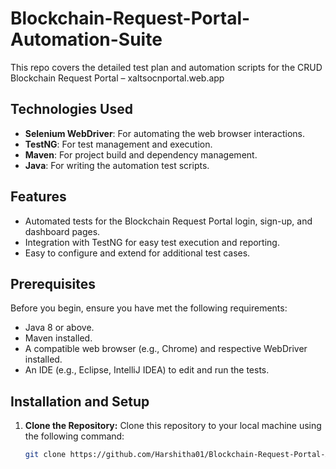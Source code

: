 # Blockchain-Request-Portal-Automation-Suite
This repo covers the detailed test plan and automation scripts for the CRUD Blockchain Request Portal – xaltsocnportal.web.app

## Technologies Used
- **Selenium WebDriver**: For automating the web browser interactions.
- **TestNG**: For test management and execution.
- **Maven**: For project build and dependency management.
- **Java**: For writing the automation test scripts.

## Features
- Automated tests for the Blockchain Request Portal login, sign-up, and dashboard pages.
- Integration with TestNG for easy test execution and reporting.
- Easy to configure and extend for additional test cases.

## Prerequisites
Before you begin, ensure you have met the following requirements:

- Java 8 or above.
- Maven installed.
- A compatible web browser (e.g., Chrome) and respective WebDriver installed.
- An IDE (e.g., Eclipse, IntelliJ IDEA) to edit and run the tests.

## Installation and Setup

1. **Clone the Repository:**
   Clone this repository to your local machine using the following command:
   ```bash
   git clone https://github.com/Harshitha01/Blockchain-Request-Portal-Automation-Suite.git
